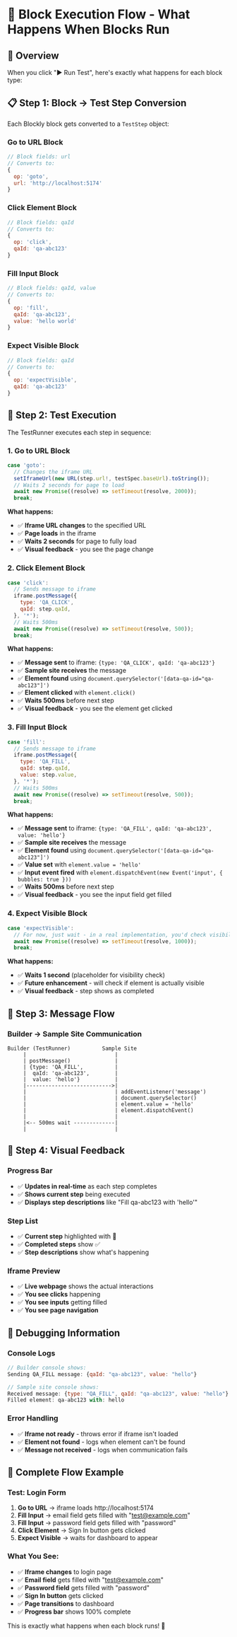 # 🔄 Block Execution Flow - What Happens When Blocks Run

## 🎯 **Overview**

When you click "▶️ Run Test", here's exactly what happens for each block type:

## 📋 **Step 1: Block → Test Step Conversion**

Each Blockly block gets converted to a `TestStep` object:

### **Go to URL Block**

```javascript
// Block fields: url
// Converts to:
{
  op: 'goto',
  url: 'http://localhost:5174'
}
```

### **Click Element Block**

```javascript
// Block fields: qaId
// Converts to:
{
  op: 'click',
  qaId: 'qa-abc123'
}
```

### **Fill Input Block**

```javascript
// Block fields: qaId, value
// Converts to:
{
  op: 'fill',
  qaId: 'qa-abc123',
  value: 'hello world'
}
```

### **Expect Visible Block**

```javascript
// Block fields: qaId
// Converts to:
{
  op: 'expectVisible',
  qaId: 'qa-abc123'
}
```

## 🚀 **Step 2: Test Execution**

The TestRunner executes each step in sequence:

### **1. Go to URL Block**

```javascript
case 'goto':
  // Changes the iframe URL
  setIframeUrl(new URL(step.url!, testSpec.baseUrl).toString());
  // Waits 2 seconds for page to load
  await new Promise((resolve) => setTimeout(resolve, 2000));
  break;
```

**What happens:**

- ✅ **Iframe URL changes** to the specified URL
- ✅ **Page loads** in the iframe
- ✅ **Waits 2 seconds** for page to fully load
- ✅ **Visual feedback** - you see the page change

### **2. Click Element Block**

```javascript
case 'click':
  // Sends message to iframe
  iframe.postMessage({
    type: 'QA_CLICK',
    qaId: step.qaId,
  }, '*');
  // Waits 500ms
  await new Promise((resolve) => setTimeout(resolve, 500));
  break;
```

**What happens:**

- ✅ **Message sent** to iframe: `{type: 'QA_CLICK', qaId: 'qa-abc123'}`
- ✅ **Sample site receives** the message
- ✅ **Element found** using `document.querySelector('[data-qa-id="qa-abc123"]')`
- ✅ **Element clicked** with `element.click()`
- ✅ **Waits 500ms** before next step
- ✅ **Visual feedback** - you see the element get clicked

### **3. Fill Input Block**

```javascript
case 'fill':
  // Sends message to iframe
  iframe.postMessage({
    type: 'QA_FILL',
    qaId: step.qaId,
    value: step.value,
  }, '*');
  // Waits 500ms
  await new Promise((resolve) => setTimeout(resolve, 500));
  break;
```

**What happens:**

- ✅ **Message sent** to iframe: `{type: 'QA_FILL', qaId: 'qa-abc123', value: 'hello'}`
- ✅ **Sample site receives** the message
- ✅ **Element found** using `document.querySelector('[data-qa-id="qa-abc123"]')`
- ✅ **Value set** with `element.value = 'hello'`
- ✅ **Input event fired** with `element.dispatchEvent(new Event('input', { bubbles: true }))`
- ✅ **Waits 500ms** before next step
- ✅ **Visual feedback** - you see the input field get filled

### **4. Expect Visible Block**

```javascript
case 'expectVisible':
  // For now, just wait - in a real implementation, you'd check visibility
  await new Promise((resolve) => setTimeout(resolve, 1000));
  break;
```

**What happens:**

- ✅ **Waits 1 second** (placeholder for visibility check)
- ✅ **Future enhancement** - will check if element is actually visible
- ✅ **Visual feedback** - step shows as completed

## 🔄 **Step 3: Message Flow**

### **Builder → Sample Site Communication**

```
Builder (TestRunner)          Sample Site
     |                            |
     | postMessage()              |
     | {type: 'QA_FILL',          |
     |  qaId: 'qa-abc123',        |
     |  value: 'hello'}           |
     |--------------------------->|
     |                            | addEventListener('message')
     |                            | document.querySelector()
     |                            | element.value = 'hello'
     |                            | element.dispatchEvent()
     |                            |
     |<-- 500ms wait -------------|
     |                            |
```

## 🎯 **Step 4: Visual Feedback**

### **Progress Bar**

- ✅ **Updates in real-time** as each step completes
- ✅ **Shows current step** being executed
- ✅ **Displays step descriptions** like "Fill qa-abc123 with 'hello'"

### **Step List**

- ✅ **Current step** highlighted with 🔄
- ✅ **Completed steps** show ✅
- ✅ **Step descriptions** show what's happening

### **Iframe Preview**

- ✅ **Live webpage** shows the actual interactions
- ✅ **You see clicks** happening
- ✅ **You see inputs** getting filled
- ✅ **You see page navigation**

## 🐛 **Debugging Information**

### **Console Logs**

```javascript
// Builder console shows:
Sending QA_FILL message: {qaId: "qa-abc123", value: "hello"}

// Sample site console shows:
Received message: {type: "QA_FILL", qaId: "qa-abc123", value: "hello"}
Filled element: qa-abc123 with: hello
```

### **Error Handling**

- ✅ **Iframe not ready** - throws error if iframe isn't loaded
- ✅ **Element not found** - logs when element can't be found
- ✅ **Message not received** - logs when communication fails

## 🎉 **Complete Flow Example**

### **Test: Login Form**

1. **Go to URL** → iframe loads http://localhost:5174
2. **Fill Input** → email field gets filled with "test@example.com"
3. **Fill Input** → password field gets filled with "password"
4. **Click Element** → Sign In button gets clicked
5. **Expect Visible** → waits for dashboard to appear

### **What You See:**

- ✅ **Iframe changes** to login page
- ✅ **Email field** gets filled with "test@example.com"
- ✅ **Password field** gets filled with "password"
- ✅ **Sign In button** gets clicked
- ✅ **Page transitions** to dashboard
- ✅ **Progress bar** shows 100% complete

This is exactly what happens when each block runs! 🚀
